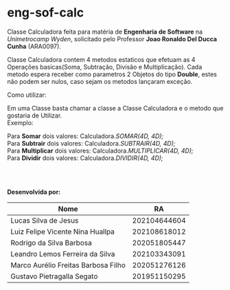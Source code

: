 # eng-sof-calc

Classe Calculadora feita para matéria de **Engenharia de Software** na *Unimetrocamp Wyden*, solicitado pelo 
Professor **Joao Ronaldo Del Ducca Cunha** (ARA0097).

Classe Calculadora contem 4 metodos estaticos que efetuam as 4 Operações basicas(Soma, Subtração, Divisão e Multiplicação).
Cada metodo espera receber como parametros 2 Objetos do tipo **Double**, estes não podem ser nulos, caso sejam 
os metodos lançaram exceção.

Como utilizar:

Em uma Classe basta chamar a classe a Classe Calculadora e o metodo que gostaria de Utilizar.<br>
Exemplo: 

Para **Somar** dois valores: Calculadora.*SOMAR(4D, 4D);*<br>
Para **Subtrair** dois valores: Calculadora.*SUBTRAIR(4D, 4D);*<br>
Para **Multiplicar** dois valores: Calculadora.*MULTIPLICAR(4D, 4D);*<br>
Para **Dividir** dois valores: Calculadora.*DIVIDIR(4D, 4D);*

<br>
<br>

**Desenvolvida por:** 

Nome        | RA
------------|--------------
Lucas Silva de Jesus | 202104644604
Luiz Felipe Vicente Nina Huallpa | 202108618012
Rodrigo da Silva Barbosa | 202051805447
Leandro Lemos Ferreira da Silva | 202103343091
Marco Aurélio Freitas Barbosa Filho | 202051276126
Gustavo Pietragalla Segato | 201951150295


